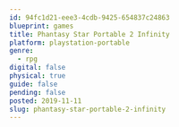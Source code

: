```yaml
---
id: 94fc1d21-eee3-4cdb-9425-654837c24863
blueprint: games
title: Phantasy Star Portable 2 Infinity
platform: playstation-portable
genre:
  - rpg
digital: false
physical: true
guide: false
pending: false
posted: 2019-11-11
slug: phantasy-star-portable-2-infinity
---
```

